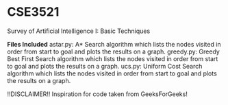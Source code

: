 # CSE3521
Survey of Artificial Intelligence I: Basic Techniques

**Files Included**
astar.py: A* Search algorithm which lists the nodes visited in order from start to goal and plots the results on a graph.
greedy.py: Greedy Best First Search algorithm which lists the nodes visited in order from start to goal and plots the results on a graph.
ucs.py: Uniform Cost Search algorithm which lists the nodes visited in order from start to goal and plots the results on a graph.

!!DISCLAIMER!! Inspiration for code taken from GeeksForGeeks!
